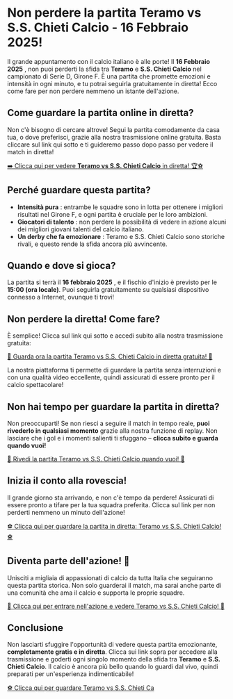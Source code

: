 # Non perdere la partita Teramo vs S.S. Chieti Calcio - 16 Febbraio 2025!

Il grande appuntamento con il calcio italiano è alle porte! Il **16 Febbraio 2025** , non puoi perderti la sfida tra **Teramo** e **S.S. Chieti Calcio** nel campionato di Serie D, Girone F. È una partita che promette emozioni e intensità in ogni minuto, e tu potrai seguirla gratuitamente in diretta! Ecco come fare per non perdere nemmeno un istante dell'azione.

## Come guardare la partita online in diretta?

Non c'è bisogno di cercare altrove! Segui la partita comodamente da casa tua, o dove preferisci, grazie alla nostra trasmissione online gratuita. Basta cliccare sul link qui sotto e ti guideremo passo dopo passo per vedere il match in diretta!

[➡️ Clicca qui per vedere **Teramo vs S.S. Chieti Calcio** in diretta! 🏆⚽](https://tinyurl.com/livestreamfreeo?st=Teramo+vs+S.S.+Chieti+Calcio&si=gh)

## Perché guardare questa partita?

- **Intensità pura** : entrambe le squadre sono in lotta per ottenere i migliori risultati nel Girone F, e ogni partita è cruciale per le loro ambizioni.
- **Giocatori di talento** : non perdere la possibilità di vedere in azione alcuni dei migliori giovani talenti del calcio italiano.
- **Un derby che fa emozionare** : Teramo e S.S. Chieti Calcio sono storiche rivali, e questo rende la sfida ancora più avvincente.

## Quando e dove si gioca?

La partita si terrà il **16 febbraio 2025** , e il fischio d'inizio è previsto per le **15:00 (ora locale)**. Puoi seguirla gratuitamente su qualsiasi dispositivo connesso a Internet, ovunque ti trovi!

## Non perdere la diretta! Come fare?

È semplice! Clicca sul link qui sotto e accedi subito alla nostra trasmissione gratuita:

[🔴 Guarda ora la partita Teramo vs S.S. Chieti Calcio in diretta gratuita! 🔴](https://tinyurl.com/livestreamfreeo?st=Teramo+vs+S.S.+Chieti+Calcio&si=gh)

La nostra piattaforma ti permette di guardare la partita senza interruzioni e con una qualità video eccellente, quindi assicurati di essere pronto per il calcio spettacolare!

## Non hai tempo per guardare la partita in diretta?

Non preoccuparti! Se non riesci a seguire il match in tempo reale, **puoi rivederlo in qualsiasi momento** grazie alla nostra funzione di replay. Non lasciare che i gol e i momenti salienti ti sfuggano – **clicca subito e guarda quando vuoi!**

[🔁 Rivedi la partita Teramo vs S.S. Chieti Calcio quando vuoi! 🔁](https://tinyurl.com/livestreamfreeo?st=Teramo+vs+S.S.+Chieti+Calcio&si=gh)

## Inizia il conto alla rovescia!

Il grande giorno sta arrivando, e non c'è tempo da perdere! Assicurati di essere pronto a tifare per la tua squadra preferita. Clicca sul link per non perderti nemmeno un minuto dell'azione!

[⚽ Clicca qui per guardare la partita in diretta: Teramo vs S.S. Chieti Calcio! ⚽](https://tinyurl.com/livestreamfreeo?st=Teramo+vs+S.S.+Chieti+Calcio&si=gh)

## Diventa parte dell'azione! 🥳

Unisciti a migliaia di appassionati di calcio da tutta Italia che seguiranno questa partita storica. Non solo guarderai il match, ma sarai anche parte di una comunità che ama il calcio e supporta le proprie squadre.

[🎉 Clicca qui per entrare nell'azione e vedere Teramo vs S.S. Chieti Calcio! 🎉](https://tinyurl.com/livestreamfreeo?st=Teramo+vs+S.S.+Chieti+Calcio&si=gh)

## Conclusione

Non lasciarti sfuggire l'opportunità di vedere questa partita emozionante, **completamente gratis e in diretta**. Clicca sui link sopra per accedere alla trasmissione e goderti ogni singolo momento della sfida tra **Teramo** e **S.S. Chieti Calcio**. Il calcio è ancora più bello quando lo guardi dal vivo, quindi preparati per un'esperienza indimenticabile!

[⚽ Clicca qui per guardare Teramo vs S.S. Chieti Ca](https://tinyurl.com/livestreamfreeo?st=Teramo+vs+S.S.+Chieti+Calcio&si=gh)
